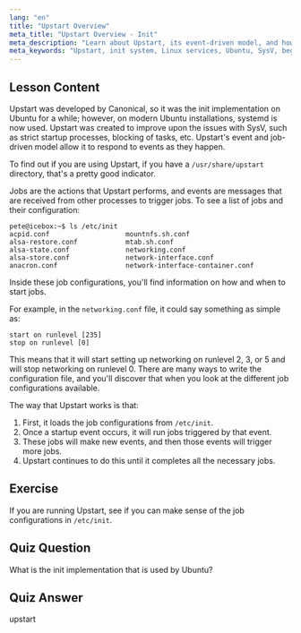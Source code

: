 ```yaml
---
lang: "en"
title: "Upstart Overview"
meta_title: "Upstart Overview - Init"
meta_description: "Learn about Upstart, its event-driven model, and how it manages services in Linux. Understand Upstart job configurations and its role as an init system."
meta_keywords: "Upstart, init system, Linux services, Ubuntu, SysV, beginner tutorial, Linux guide"
---
```


## Lesson Content

Upstart was developed by Canonical, so it was the init implementation on Ubuntu for a while; however, on modern Ubuntu installations, systemd is now used. Upstart was created to improve upon the issues with SysV, such as strict startup processes, blocking of tasks, etc. Upstart's event and job-driven model allow it to respond to events as they happen.

To find out if you are using Upstart, if you have a `/usr/share/upstart` directory, that's a pretty good indicator.

Jobs are the actions that Upstart performs, and events are messages that are received from other processes to trigger jobs. To see a list of jobs and their configuration:

```plaintext
pete@icebox:~$ ls /etc/init
acpid.conf                   mountnfs.sh.conf
alsa-restore.conf            mtab.sh.conf
alsa-state.conf              networking.conf
alsa-store.conf              network-interface.conf
anacron.conf                 network-interface-container.conf
```

Inside these job configurations, you'll find information on how and when to start jobs.

For example, in the `networking.conf` file, it could say something as simple as:

```plaintext
start on runlevel [235]
stop on runlevel [0]
```

This means that it will start setting up networking on runlevel 2, 3, or 5 and will stop networking on runlevel 0. There are many ways to write the configuration file, and you'll discover that when you look at the different job configurations available.

The way that Upstart works is that:

1. First, it loads the job configurations from `/etc/init`.
2. Once a startup event occurs, it will run jobs triggered by that event.
3. These jobs will make new events, and then those events will trigger more jobs.
4. Upstart continues to do this until it completes all the necessary jobs.

## Exercise

If you are running Upstart, see if you can make sense of the job configurations in `/etc/init`.

## Quiz Question

What is the init implementation that is used by Ubuntu?

## Quiz Answer

upstart
